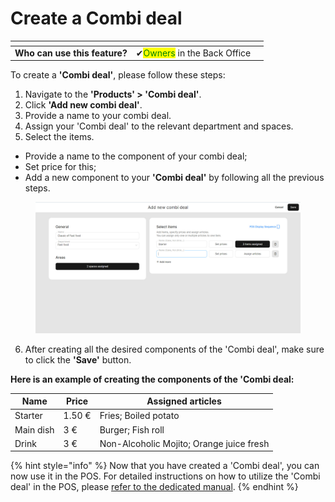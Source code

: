 # Create a Combi deal

<table data-card-size="large" data-view="cards" data-full-width="true"><thead><tr><th></th><th></th><th></th></tr></thead><tbody><tr><td><strong>Who can use this feature?</strong></td><td><span data-gb-custom-inline data-tag="emoji" data-code="2714">✔</span><mark style="color:green;">Owners</mark> in the Back Office</td><td></td></tr></tbody></table>

To create a **'Combi deal'**, please follow these steps:

1. Navigate to the **'Products' > 'Combi deal'**.
2. Click **'Add new combi deal'**.
3. Provide a name to your combi deal.
4. Assign your 'Combi deal' to the relevant department and spaces.
5. Select the items.

* Provide a name to the component of your combi deal;
* Set price for this;
* Add a new component to your **'Combi deal'** by following all the previous steps.

<figure><img src="../../../.gitbook/assets/combi1.jpg" alt=""><figcaption></figcaption></figure>

6. After creating all the desired components of the 'Combi deal', make sure to click the **'Save'** button.

**Here is an example of creating the components of the 'Combi deal:**

| Name      | Price  | Assigned articles                        |
| --------- | ------ | ---------------------------------------- |
| Starter   | 1.50 € | Fries; Boiled potato                     |
| Main dish | 3 €    | Burger; Fish roll                        |
| Drink     | 3 €    | Non-Alcoholic Mojito; Orange juice fresh |



{% hint style="info" %}
Now that you have created a 'Combi deal', you can now use it in the POS. For detailed instructions on how to utilize the 'Combi deal' in the POS, please [refer to the dedicated manual](use-a-combi-deal-in-the-pos.md).
{% endhint %}
